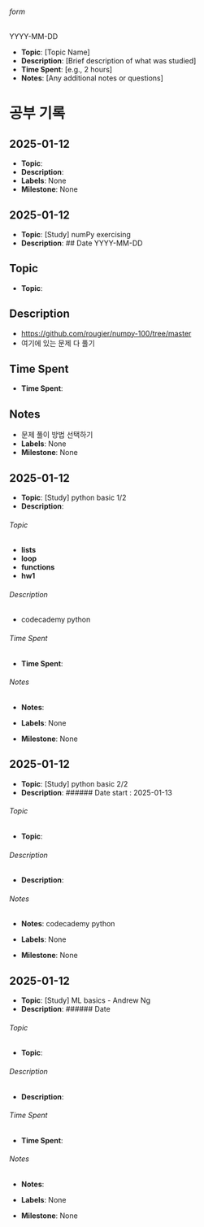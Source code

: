 ###### form
YYYY-MM-DD
- **Topic**: [Topic Name]
- **Description**: [Brief description of what was studied]
- **Time Spent**: [e.g., 2 hours]
- **Notes**: [Any additional notes or questions]

# 공부 기록



## 2025-01-12
- **Topic**: 
- **Description**: 
- **Labels**: None
- **Milestone**: None


## 2025-01-12
- **Topic**: [Study] numPy exercising
- **Description**: ## Date
YYYY-MM-DD

## Topic
- **Topic**:

## Description
- https://github.com/rougier/numpy-100/tree/master
- 여기에 있는 문제 다 풀기

## Time Spent
- **Time Spent**:

## Notes
- 문제 풀이 방법 선택하기
- **Labels**: None
- **Milestone**: None


## 2025-01-12
- **Topic**: [Study] python basic 1/2
- **Description**: 
###### Topic
- **lists**
- **loop**
- **functions**
- **hw1**  

###### Description
- codecademy python

###### Time Spent
- **Time Spent**:

###### Notes
- **Notes**:

- **Labels**: None
- **Milestone**: None


## 2025-01-12
- **Topic**: [Study] python basic 2/2
- **Description**: ###### Date
start : 2025-01-13

###### Topic
- **Topic**:

###### Description
- **Description**:

###### Notes
- **Notes**: codecademy python

- **Labels**: None
- **Milestone**: None


## 2025-01-12
- **Topic**: [Study] ML basics - Andrew Ng
- **Description**: ###### Date


###### Topic
- **Topic**: 

###### Description
- **Description**:

###### Time Spent
- **Time Spent**:

###### Notes
- **Notes**:

- **Labels**: None
- **Milestone**: None

